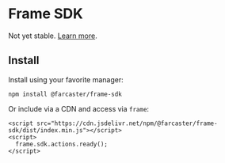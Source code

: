 # Frame SDK

Not yet stable. [Learn more](https://github.com/farcasterxyz/frames/wiki/frames-v2-developer-playground-preview).

## Install

Install using your favorite manager:

```
npm install @farcaster/frame-sdk
```

Or include via a CDN and access via `frame`:

```
<script src="https://cdn.jsdelivr.net/npm/@farcaster/frame-sdk/dist/index.min.js"></script>
<script>
  frame.sdk.actions.ready();
</script>
```

